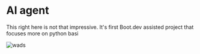 # AI agent

This right here is not that impressive. It's first Boot.dev assisted project that focuses more on python basi

![wads](/images/.png)

